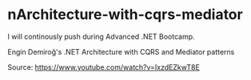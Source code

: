 # nArchitecture-with-cqrs-mediator

I will continously push during Advanced .NET Bootcamp. 

Engin Demiroğ's .NET Architecture with CQRS and Mediator patterns

Source: https://www.youtube.com/watch?v=IxzdEZkwT8E
